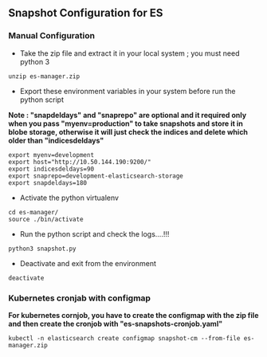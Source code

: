 ## Snapshot Configuration for ES


### Manual Configuration

* Take the zip file and extract it in your local system ; you must need python 3

```
unzip es-manager.zip
```

* Export these environment variables in your system before run the python script

**Note : "snapdeldays" and "snaprepo" are optional and it required only when you pass "myenv=production" to take snapshots and store it in blobe storage, otherwise it will just check the indices and delete which older than "indicesdeldays"**

```
export myenv=development
export host="http://10.50.144.190:9200/"
export indicesdeldays=90
export snaprepo=development-elasticsearch-storage
export snapdeldays=180
```

* Activate the python virtualenv

```
cd es-manager/
source ./bin/activate
```

* Run the python script and check the logs....!!!

```
python3 snapshot.py
```
* Deactivate and exit from the environment

```
deactivate
```

### Kubernetes cronjab with configmap

**For kubernetes cornjob, you have to create the configmap with the zip file and then create the cronjob with "es-snapshots-cronjob.yaml"**

```
kubectl -n elasticsearch create configmap snapshot-cm --from-file es-manager.zip
```